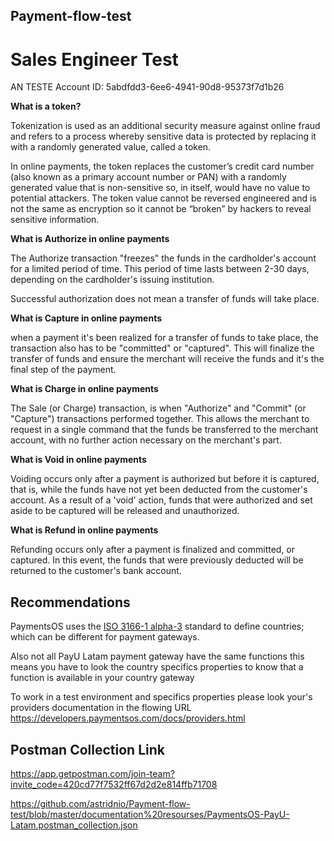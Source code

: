 ## Payment-flow-test

# Sales Engineer Test

AN TESTE Account ID:
5abdfdd3-6ee6-4941-90d8-95373f7d1b26

<b>What is a token?</b>

Tokenization is used as an additional security measure against online fraud and refers to a process whereby sensitive data is protected by replacing it with a randomly generated value, called a token.

In online payments, the token replaces the customer’s credit card number (also known as a  primary account number or PAN) with a randomly generated value that is non-sensitive so, in itself, would have no value to potential attackers.
The token value cannot be reversed engineered and is not the same as encryption so it cannot be “broken” by hackers to reveal sensitive information.

<b>What is Authorize in online payments</b>

The Authorize transaction "freezes" the funds in the cardholder's account for a limited period of time. This period of time lasts between 2-30 days, depending on the cardholder's issuing institution.

Successful authorization does not mean a transfer of funds will take place.

<b>What is Capture in online payments</b>

when a payment it's been realized for a transfer of funds to take place, the transaction also has to be "committed" or "captured". This will finalize the transfer of funds and ensure the merchant will receive the funds and it's the final step of the payment. 

<b>What is Charge in online payments</b>

The Sale (or Charge) transaction, is when "Authorize" and "Commit" (or "Capture") transactions performed together. This allows the merchant to request in a single command that the funds be transferred to the merchant account, with no further action necessary on the merchant's part.

<b>What is Void in online payments</b>

Voiding occurs only after a payment is authorized but before it is captured, that is, while the funds have not yet been deducted from the customer's account. As a result of a 'void' action, funds that were authorized and set aside to be captured will be released and unauthorized.

<b>What is Refund in online payments</b>

Refunding occurs only after a payment is finalized and committed, or captured. In this event, the funds that were previously deducted will be returned to the customer's bank account.

## Recommendations

PaymentsOS uses the [ISO 3166-1 alpha-3](https://en.wikipedia.org/wiki/ISO_3166-1_alpha-3) standard to define countries; which can be different for payment gateways.

Also not all PayU Latam payment gateway have the same functions this means you have to look the country specifics properties to know that a function is available in your country gateway

To work in a test environment and specifics properties please look your's providers documentation in the flowing URL
https://developers.paymentsos.com/docs/providers.html

## Postman Collection Link
https://app.getpostman.com/join-team?invite_code=420cd77f7532ff67d2d2e814ffb71708

https://github.com/astridnio/Payment-flow-test/blob/master/documentation%20resourses/PaymentsOS-PayU-Latam.postman_collection.json
